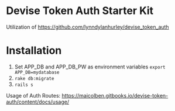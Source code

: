 # Devise Token Auth Starter Kit
Utilization of https://github.com/lynndylanhurley/devise_token_auth

# Installation
1. Set APP_DB and APP_DB_PW as environment variables `export APP_DB=mydatabase`
2. `rake db:migrate`
3. `rails s`

Usage of Auth Routes: https://maicolben.gitbooks.io/devise-token-auth/content/docs/usage/